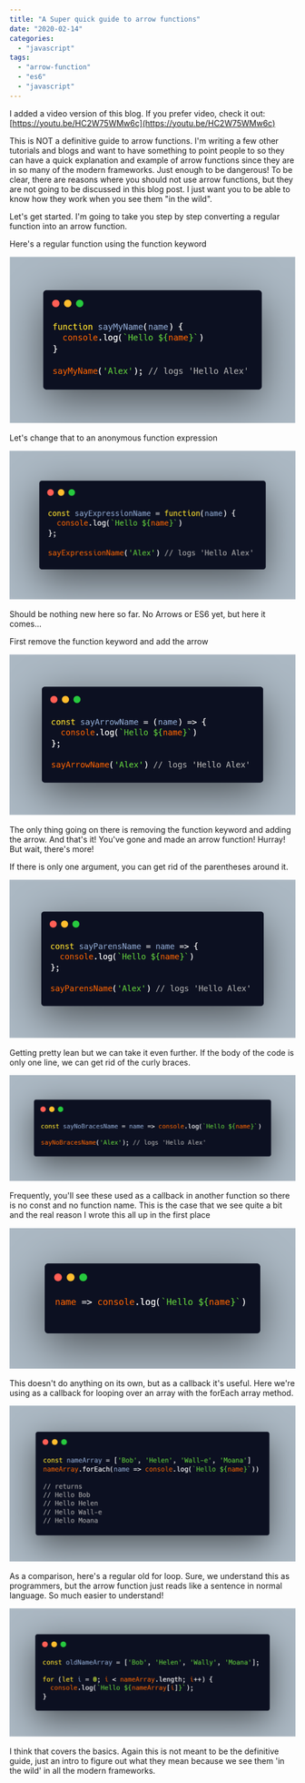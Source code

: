 ```yaml
---
title: "A Super quick guide to arrow functions"
date: "2020-02-14"
categories: 
  - "javascript"
tags: 
  - "arrow-function"
  - "es6"
  - "javascript"
---
```


I added a video version of this blog. If you prefer video, check it out: [https://youtu.be/HC2W75WMw6c](https://youtu.be/HC2W75WMw6c)

This is NOT a definitive guide to arrow functions. I'm writing a few other tutorials and blogs and want to have something to point people to so they can have a quick explanation and example of arrow functions since they are in so many of the modern frameworks. Just enough to be dangerous! To be clear, there are reasons where you should not use arrow functions, but they are not going to be discussed in this blog post. I just want you to be able to know how they work when you see them "in the wild".

Let's get started. I'm going to take you step by step converting a regular function into an arrow function.

Here's a regular function using the function keyword

![](images/1-sayMyName.png)

Let's change that to an anonymous function expression

![](images/2-sayExpressionName.png)

Should be nothing new here so far. No Arrows or ES6 yet, but here it comes...

First remove the function keyword and add the arrow

![](images/3-sayArrowName.png)

The only thing going on there is removing the function keyword and adding the arrow. And that's it! You've gone and made an arrow function! Hurray! But wait, there's more!

If there is only one argument, you can get rid of the parentheses around it.

![](images/4-sayParensName.png)

Getting pretty lean but we can take it even further. If the body of the code is only one line, we can get rid of the curly braces.

![](images/5-sayNoBracesName.png)

Frequently, you'll see these used as a callback in another function so there is no const and no function name. This is the case that we see quite a bit and the real reason I wrote this all up in the first place

![](images/6-anonymousArrow.png)

This doesn't do anything on its own, but as a callback it's useful. Here we're using as a callback for looping over an array with the forEach array method.

![](images/7-forEach.png)

As a comparison, here's a regular old for loop. Sure, we understand this as programmers, but the arrow function just reads like a sentence in normal language. So much easier to understand!

![](images/8-oldLoop.png)

I think that covers the basics. Again this is not meant to be the definitive guide, just an intro to figure out what they mean because we see them 'in the wild' in all the modern frameworks.
